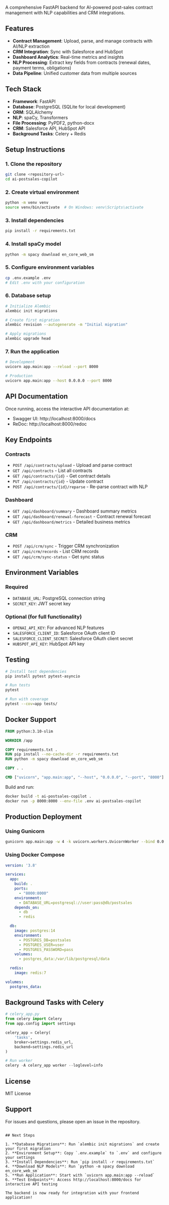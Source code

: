 A comprehensive FastAPI backend for AI-powered post-sales contract management with NLP capabilities and CRM integrations.

## Features

- **Contract Management**: Upload, parse, and manage contracts with AI/NLP extraction
- **CRM Integration**: Sync with Salesforce and HubSpot
- **Dashboard Analytics**: Real-time metrics and insights
- **NLP Processing**: Extract key fields from contracts (renewal dates, payment terms, obligations)
- **Data Pipeline**: Unified customer data from multiple sources

## Tech Stack

- **Framework**: FastAPI
- **Database**: PostgreSQL (SQLite for local development)
- **ORM**: SQLAlchemy
- **NLP**: spaCy, Transformers
- **File Processing**: PyPDF2, python-docx
- **CRM**: Salesforce API, HubSpot API
- **Background Tasks**: Celery + Redis

## Setup Instructions

### 1. Clone the repository
```bash
git clone <repository-url>
cd ai-postsales-copilot
```

### 2. Create virtual environment
```bash
python -m venv venv
source venv/bin/activate  # On Windows: venv\Scripts\activate
```

### 3. Install dependencies
```bash
pip install -r requirements.txt
```

### 4. Install spaCy model
```bash
python -m spacy download en_core_web_sm
```

### 5. Configure environment variables
```bash
cp .env.example .env
# Edit .env with your configuration
```

### 6. Database setup
```bash
# Initialize Alembic
alembic init migrations

# Create first migration
alembic revision --autogenerate -m "Initial migration"

# Apply migrations
alembic upgrade head
```

### 7. Run the application
```bash
# Development
uvicorn app.main:app --reload --port 8000

# Production
uvicorn app.main:app --host 0.0.0.0 --port 8000
```

## API Documentation

Once running, access the interactive API documentation at:
- Swagger UI: http://localhost:8000/docs
- ReDoc: http://localhost:8000/redoc

## Key Endpoints

### Contracts
- `POST /api/contracts/upload` - Upload and parse contract
- `GET /api/contracts` - List all contracts
- `GET /api/contracts/{id}` - Get contract details
- `PUT /api/contracts/{id}` - Update contract
- `POST /api/contracts/{id}/reparse` - Re-parse contract with NLP

### Dashboard
- `GET /api/dashboard/summary` - Dashboard summary metrics
- `GET /api/dashboard/renewal-forecast` - Contract renewal forecast
- `GET /api/dashboard/metrics` - Detailed business metrics

### CRM
- `POST /api/crm/sync` - Trigger CRM synchronization
- `GET /api/crm/records` - List CRM records
- `GET /api/crm/sync-status` - Get sync status

## Environment Variables

### Required
- `DATABASE_URL`: PostgreSQL connection string
- `SECRET_KEY`: JWT secret key

### Optional (for full functionality)
- `OPENAI_API_KEY`: For advanced NLP features
- `SALESFORCE_CLIENT_ID`: Salesforce OAuth client ID
- `SALESFORCE_CLIENT_SECRET`: Salesforce OAuth client secret
- `HUBSPOT_API_KEY`: HubSpot API key

## Testing

```bash
# Install test dependencies
pip install pytest pytest-asyncio

# Run tests
pytest

# Run with coverage
pytest --cov=app tests/
```

## Docker Support

```dockerfile
FROM python:3.10-slim

WORKDIR /app

COPY requirements.txt .
RUN pip install --no-cache-dir -r requirements.txt
RUN python -m spacy download en_core_web_sm

COPY . .

CMD ["uvicorn", "app.main:app", "--host", "0.0.0.0", "--port", "8000"]
```

Build and run:

```bash
docker build -t ai-postsales-copilot .
docker run -p 8000:8000 --env-file .env ai-postsales-copilot
```

## Production Deployment

### Using Gunicorn
```bash
gunicorn app.main:app -w 4 -k uvicorn.workers.UvicornWorker --bind 0.0.0.0:8000
```

### Using Docker Compose
```yaml
version: '3.8'

services:
  app:
    build: .
    ports:
      - "8000:8000"
    environment:
      - DATABASE_URL=postgresql://user:pass@db/postsales
    depends_on:
      - db
      - redis

  db:
    image: postgres:14
    environment:
      - POSTGRES_DB=postsales
      - POSTGRES_USER=user
      - POSTGRES_PASSWORD=pass
    volumes:
      - postgres_data:/var/lib/postgresql/data

  redis:
    image: redis:7

volumes:
  postgres_data:
```

## Background Tasks with Celery

```python
# celery_app.py
from celery import Celery
from app.config import settings

celery_app = Celery(
    'tasks',
    broker=settings.redis_url,
    backend=settings.redis_url
)

# Run worker
celery -A celery_app worker --loglevel=info
```

## License

MIT License

## Support

For issues and questions, please open an issue in the repository.
```

## Next Steps

1. **Database Migrations**: Run `alembic init migrations` and create your first migration
2. **Environment Setup**: Copy `.env.example` to `.env` and configure your settings
3. **Install Dependencies**: Run `pip install -r requirements.txt`
4. **Download NLP Models**: Run `python -m spacy download en_core_web_sm`
5. **Run Application**: Start with `uvicorn app.main:app --reload`
6. **Test Endpoints**: Access http://localhost:8000/docs for interactive API testing

The backend is now ready for integration with your frontend application!